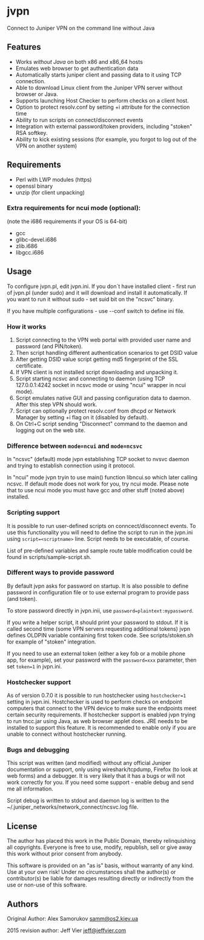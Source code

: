 jvpn
====
Connect to Juniper VPN on the command line without Java

## Features
 * Works *without Java* on both x86 and x86_64 hosts
 * Emulates web browser to get authentication data
 * Automatically starts juniper client and passing data to it using TCP
    connection.
 * Able to download Linux client from the Juniper VPN server without browser or
    Java.
 * Supports launching Host Checker to perform checks on a client host.
 * Option to protect resolv.conf by setting +i attribute for the connection time
 * Ability to run scripts on connect/disconnect events
 * Integration with external password/token providers, including "stoken" RSA
    softkey.
 * Ability to kick existing sessions (for example, you forgot to log out of the
    VPN on another system)

## Requirements
 * Perl with LWP modules (https)
 * openssl binary
 * unzip (for client unpacking)

### Extra requirements for ncui mode (optional):
 (note the i686 requirements if your OS is 64-bit)
 * gcc
 * glibc-devel.i686
 * zlib.i686
 * libgcc.i686

## Usage
To configure jvpn.pl, edit jvpn.ini. If you don`t have installed client - first
run of jvpn.pl (under sudo) and it will download and install it automatically.
If you want to run it without sudo - set suid bit on the "ncsvc" binary.

If you have multiple configurations - use --conf switch to define ini file.

### How it works
 1. Script connecting to the VPN web portal with provided user name and password (and PIN/token).
 2. Then script handling different authentication scenarios to get DSID value
 3. After getting DSID value script getting md5 fingerprint of the SSL certificate.
 4. If VPN client is not installed script downloading and unpacking it.
 5. Script starting ncsvc and connecting to daemon (using TCP 127.0.0.1:4242
    socket in ncsvc mode or using "ncui" wrapper in ncui mode).
 6. Script emulates native GUI and passing configuration data to daemon. After
    this step VPN should work.
 7. Script can optionally protect resolv.conf from dhcpd or Network Manager by
    setting +i flag on it (disabled by default).
 8. On Ctrl+C script sending "Disconnect" command to the daemon and logging out
    on the web site.

### Difference between `mode=ncui` and `mode=ncsvc`
In "ncsvc" (default) mode jvpn establishing TCP socket to nvsvc daemon and trying
to establish connection using it protocol.

In "ncui" mode jvpn tryin to use main() function libncui.so which later calling
ncsvc. If default mode does not work for you, try ncui mode. Please note that
to use ncui mode you must have gcc and other stuff (noted above) installed.

### Scripting support
It is possible to run user-defined scripts on conncect/disconnect events. To
use this functionality you will need to define the script to run in the jvpn.ini
using `script=<scriptname>` line. Script needs to be executable, of course.

List of pre-defined variables and sample route table modification could be found
in scripts/sample-script.sh.

### Different ways to provide password
By default jvpn asks for password on startup. It is also possible to define
password in configuration file or to use external program to provide pass (and
token).

To store password directly in jvpn.inii, use `password=plaintext:mypassword`.

If you write a helper script, it should print your password to stdout. If it is
called second time (some VPN servers requesting additional tokens) jvpn defines
OLDPIN variable containing first token code. See scripts/stoken.sh for example
of "stoken" integration.

If you need to use an external token (either a key fob or a mobile phone app,
for example), set your password with the `password=xxx` parameter, then set
`token=1` in jvpn.ini.

### Hostchecker support
As of version 0.7.0 it is possible to run hostchecker using `hostchecker=1` setting
in jvpn.ini. Hostchecker is used to perform checks on endpoint computers that
connect to the VPN device to make sure the endpoints meet certain security
requirements. If hostchecker support is enabled jvpn trying to run tncc.jar using
Java, as web browser applet does. JRE needs to be installed to support this
feature. It is recommended to enable only if you are unable to connect without
hostchecker running.

### Bugs and debugging
This script was written (and modified) without any official Juniper documentation
or support, only using wireshark/tcpdump, Firefox (to look at web forms) and a
debugger. It is very likely that it has a bugs or will not work correctly for you.
If you need some support - enable debug and send me all information.

Script debug is written to stdout and daemon log is written to the
~/.juniper_networks/network_connect/ncsvc.log file.

## License
The author has placed this work in the Public Domain, thereby relinquishing
all copyrights. Everyone is free to use, modify, republish, sell or give away
this work without prior consent from anybody.

This software is provided on an "as is" basis, without warranty of any
kind. Use at your own risk! Under no circumstances shall the author(s) or
contributor(s) be liable for damages resulting directly or indirectly from
the use or non-use of this software.

## Authors
Original Author: Alex Samorukov <samm@os2.kiev.ua>

2015 revision author: Jeff Vier <jeff@jeffvier.com>
